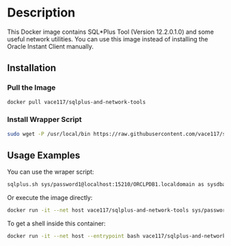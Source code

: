 # Description

This Docker image contains SQL*Plus Tool (Version 12.2.0.1.0) and some useful network utilities. You can use this image instead of installing the Oracle Instant Client manually.

## Installation

### Pull the Image

```bash
docker pull vace117/sqlplus-and-network-tools
```

### Install Wrapper Script

```bash
sudo wget -P /usr/local/bin https://raw.githubusercontent.com/vace117/sqlplus-and-network-tools/master/sqlplus.sh; sudo chmod +x /usr/local/bin/sqlplus.sh
```

## Usage Examples

You can use the wraper script:

```bash
sqlplus.sh sys/password1@localhost:15210/ORCLPDB1.localdomain as sysdba
```

Or execute the image directly:

```bash
docker run -it --net host vace117/sqlplus-and-network-tools sys/password1@localhost:15210/ORCLPDB1.localdomain as sysdba
```

To get a shell inside this container:

```bash
docker run -it --net host --entrypoint bash vace117/sqlplus-and-network-tools
```